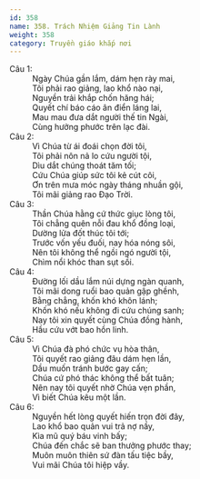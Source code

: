 ```yaml
---
id: 358
name: 358. Trách Nhiệm Giảng Tin Lành
weight: 358
category: Truyền giáo khắp nơi
---
```

<dl><dt>Câu 1:</dt><dd data-verse="1">Ngày Chúa gần lắm, dám hẹn rày mai, <br/>Tôi phải rao giảng, lao khổ nào nại, <br/>Nguyền trải khắp chốn hăng hái; <br/>Quyết chí báo cáo ân điển láng lai, <br/>Mau mau đưa dắt người thế tin Ngài, <br/>Cùng hưởng phước trên lạc đài. </dd><dt>Câu 2:</dt><dd data-verse="2">Vì Chúa từ ái đoái chọn đời tôi, <br/>Tôi phải nôn nả lo cứu người tội, <br/>Dìu dắt chúng thoát tăm tối; <br/>Cứu Chúa giúp sức tôi kẻ cút côi, <br/>Ơn trên mưa móc ngày tháng nhuần gội, <br/>Tôi mãi giảng rao Đạo Trời. </dd><dt>Câu 3:</dt><dd data-verse="3">Thần Chúa hằng cứ thức giục lòng tôi, <br/>Tôi chẳng quên nỗi đau khổ đồng loại, <br/>Dường lửa đốt thúc tôi tới; <br/>Trước vốn yếu đuối, nay hóa nóng sôi, <br/>Nên tôi không thể ngồi ngó người tội, <br/>Chìm nổi khóc than sụt sồi. </dd><dt>Câu 4:</dt><dd data-verse="4">Đường lối dầu lắm núi dựng ngàn quanh, <br/>Tôi mãi dong ruổi bao quản gập ghềnh, <br/>Bằng chẳng, khốn khó khôn lánh; <br/>Khốn khó nếu không đi cứu chúng sanh; <br/>Nay tôi xin quyết cùng Chúa đồng hành, <br/>Hầu cứu vớt bao hồn linh. </dd><dt>Câu 5:</dt><dd data-verse="5">Vì Chúa đà phó chức vụ hòa thân, <br/>Tôi quyết rao giảng đâu dám hẹn lần, <br/>Dầu muốn tránh bước gay cấn; <br/>Chúa cứ phó thác không thể bất tuân; <br/>Nên nay tôi quyết nhờ Chúa vẹn phần, <br/>Vì biết Chúa kêu một lần. </dd><dt>Câu 6:</dt><dd data-verse="6">Nguyền hết lòng quyết hiến trọn đời đây, <br/>Lao khổ bao quản vui trả nợ nầy, <br/>Kìa mũ quý báu vinh bấy; <br/>Chúa đến chắc sẽ ban thưởng phước thay; <br/>Muôn muôn thiên sứ đàn tấu tiệc bầy, <br/>Vui mãi Chúa tôi hiệp vầy. </dd></dl>
